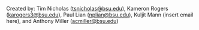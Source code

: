 Created by: Tim Nicholas (tsnicholas@bsu.edu), 
Kameron Rogers (karogers3@bsu.edu), 
Paul Lian (nplian@bsu.edu), 
Kuljit Mann (insert email here),
and Anthony Miller (acmiller@bsu.edu)